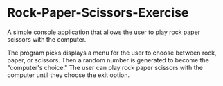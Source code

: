 # Rock-Paper-Scissors-Exercise
A simple console application that allows the user to play rock paper scissors with the computer.

The program picks displays a menu for the user to choose between rock, paper, or scissors.
Then a random number is generated to become the "computer's choice."
The user can play rock paper scissors with the computer until they choose the exit option.
